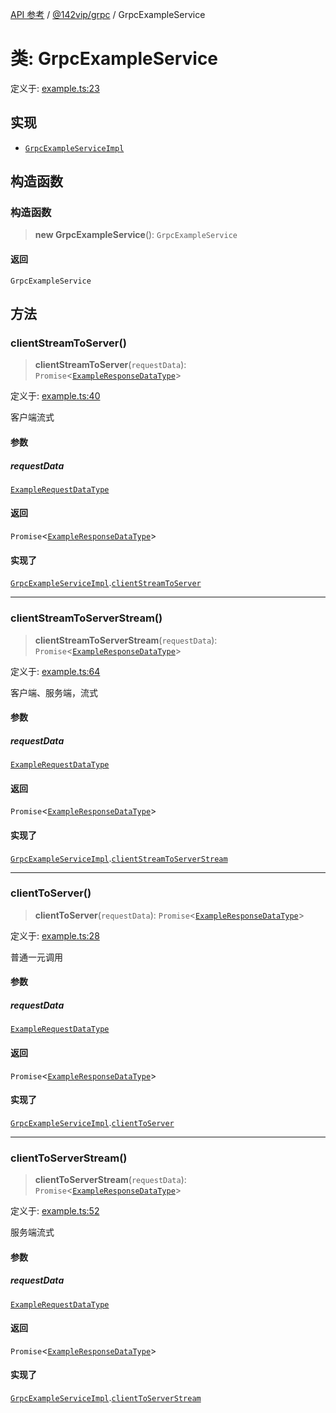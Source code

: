 [API 参考](../wiki/Home) / [@142vip/grpc](../wiki/@142vip.grpc) / GrpcExampleService

# 类: GrpcExampleService

定义于: [example.ts:23](https://github.com/142vip/core-x/blob/58a4aca72f73ebc92491a458c9b83754486dc296/packages/grpc/src/example.ts#L23)

## 实现

* [`GrpcExampleServiceImpl`](../wiki/@142vip.grpc.%E6%8E%A5%E5%8F%A3.GrpcExampleServiceImpl)

## 构造函数

### 构造函数

> **new GrpcExampleService**(): `GrpcExampleService`

#### 返回

`GrpcExampleService`

## 方法

### clientStreamToServer()

> **clientStreamToServer**(`requestData`): `Promise`<[`ExampleResponseDataType`](../wiki/@142vip.grpc.%E6%8E%A5%E5%8F%A3.ExampleResponseDataType)>

定义于: [example.ts:40](https://github.com/142vip/core-x/blob/58a4aca72f73ebc92491a458c9b83754486dc296/packages/grpc/src/example.ts#L40)

客户端流式

#### 参数

##### requestData

[`ExampleRequestDataType`](../wiki/@142vip.grpc.%E6%8E%A5%E5%8F%A3.ExampleRequestDataType)

#### 返回

`Promise`<[`ExampleResponseDataType`](../wiki/@142vip.grpc.%E6%8E%A5%E5%8F%A3.ExampleResponseDataType)>

#### 实现了

[`GrpcExampleServiceImpl`](../wiki/@142vip.grpc.%E6%8E%A5%E5%8F%A3.GrpcExampleServiceImpl).[`clientStreamToServer`](../wiki/@142vip.grpc.%E6%8E%A5%E5%8F%A3.GrpcExampleServiceImpl#clientstreamtoserver)

***

### clientStreamToServerStream()

> **clientStreamToServerStream**(`requestData`): `Promise`<[`ExampleResponseDataType`](../wiki/@142vip.grpc.%E6%8E%A5%E5%8F%A3.ExampleResponseDataType)>

定义于: [example.ts:64](https://github.com/142vip/core-x/blob/58a4aca72f73ebc92491a458c9b83754486dc296/packages/grpc/src/example.ts#L64)

客户端、服务端，流式

#### 参数

##### requestData

[`ExampleRequestDataType`](../wiki/@142vip.grpc.%E6%8E%A5%E5%8F%A3.ExampleRequestDataType)

#### 返回

`Promise`<[`ExampleResponseDataType`](../wiki/@142vip.grpc.%E6%8E%A5%E5%8F%A3.ExampleResponseDataType)>

#### 实现了

[`GrpcExampleServiceImpl`](../wiki/@142vip.grpc.%E6%8E%A5%E5%8F%A3.GrpcExampleServiceImpl).[`clientStreamToServerStream`](../wiki/@142vip.grpc.%E6%8E%A5%E5%8F%A3.GrpcExampleServiceImpl#clientstreamtoserverstream)

***

### clientToServer()

> **clientToServer**(`requestData`): `Promise`<[`ExampleResponseDataType`](../wiki/@142vip.grpc.%E6%8E%A5%E5%8F%A3.ExampleResponseDataType)>

定义于: [example.ts:28](https://github.com/142vip/core-x/blob/58a4aca72f73ebc92491a458c9b83754486dc296/packages/grpc/src/example.ts#L28)

普通一元调用

#### 参数

##### requestData

[`ExampleRequestDataType`](../wiki/@142vip.grpc.%E6%8E%A5%E5%8F%A3.ExampleRequestDataType)

#### 返回

`Promise`<[`ExampleResponseDataType`](../wiki/@142vip.grpc.%E6%8E%A5%E5%8F%A3.ExampleResponseDataType)>

#### 实现了

[`GrpcExampleServiceImpl`](../wiki/@142vip.grpc.%E6%8E%A5%E5%8F%A3.GrpcExampleServiceImpl).[`clientToServer`](../wiki/@142vip.grpc.%E6%8E%A5%E5%8F%A3.GrpcExampleServiceImpl#clienttoserver)

***

### clientToServerStream()

> **clientToServerStream**(`requestData`): `Promise`<[`ExampleResponseDataType`](../wiki/@142vip.grpc.%E6%8E%A5%E5%8F%A3.ExampleResponseDataType)>

定义于: [example.ts:52](https://github.com/142vip/core-x/blob/58a4aca72f73ebc92491a458c9b83754486dc296/packages/grpc/src/example.ts#L52)

服务端流式

#### 参数

##### requestData

[`ExampleRequestDataType`](../wiki/@142vip.grpc.%E6%8E%A5%E5%8F%A3.ExampleRequestDataType)

#### 返回

`Promise`<[`ExampleResponseDataType`](../wiki/@142vip.grpc.%E6%8E%A5%E5%8F%A3.ExampleResponseDataType)>

#### 实现了

[`GrpcExampleServiceImpl`](../wiki/@142vip.grpc.%E6%8E%A5%E5%8F%A3.GrpcExampleServiceImpl).[`clientToServerStream`](../wiki/@142vip.grpc.%E6%8E%A5%E5%8F%A3.GrpcExampleServiceImpl#clienttoserverstream)
